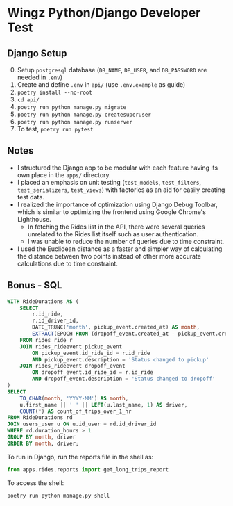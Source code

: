 # Wingz Python/Django Developer Test

## Django Setup

0. Setup `postgresql` database (`DB_NAME`, `DB_USER`, and `DB_PASSWORD` are needed in `.env`)
1. Create and define `.env` in `api/` (use `.env.example` as guide)
2. `poetry install --no-root`
3. `cd api/`
4. `poetry run python manage.py migrate`
5. `poetry run python manage.py createsuperuser`
6. `poetry run python manage.py runserver`
7. To test, `poetry run pytest`

## Notes

- I structured the Django app to be modular with each feature having its own place in the `apps/` directory.
- I placed an emphasis on unit testing (`test_models`, `test_filters`, `test_serializers`, `test_views`) with factories as an aid for easily creating test data.
- I realized the importance of optimization using Django Debug Toolbar, which is similar to optimizing the frontend using Google Chrome's Lighthouse.
  - In fetching the Rides list in the API, there were several queries unrelated to the Rides list itself such as user authentication.
  - I was unable to reduce the number of queries due to time constraint.
- I used the Euclidean distance as a faster and simpler way of calculating the distance between two points instead of other more accurate calculations due to time constraint.

## Bonus - SQL

```SQL
WITH RideDurations AS (
    SELECT
        r.id_ride,
        r.id_driver_id,
        DATE_TRUNC('month', pickup_event.created_at) AS month,
        EXTRACT(EPOCH FROM (dropoff_event.created_at - pickup_event.created_at)) / 3600 AS duration_hours
    FROM rides_ride r
    JOIN rides_rideevent pickup_event
        ON pickup_event.id_ride_id = r.id_ride
        AND pickup_event.description = 'Status changed to pickup'
    JOIN rides_rideevent dropoff_event
        ON dropoff_event.id_ride_id = r.id_ride
        AND dropoff_event.description = 'Status changed to dropoff'
)
SELECT
    TO_CHAR(month, 'YYYY-MM') AS month,
    u.first_name || ' ' || LEFT(u.last_name, 1) AS driver,
    COUNT(*) AS count_of_trips_over_1_hr
FROM RideDurations rd
JOIN users_user u ON u.id_user = rd.id_driver_id
WHERE rd.duration_hours > 1
GROUP BY month, driver
ORDER BY month, driver;
```

To run in Django, run the reports file in the shell as:

```python
from apps.rides.reports import get_long_trips_report
```

To access the shell:

```bash
poetry run python manage.py shell
```
